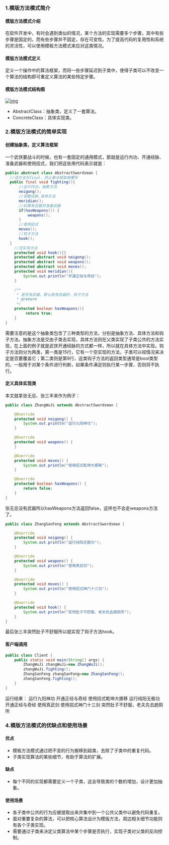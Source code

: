 ### **1.模版方法模式简介**

#### **模版方法模式介绍**

在软件开发中，有时会遇到类似的情况，某个方法的实现需要多个步骤，其中有些步骤是固定的，而有些步骤并不固定，存在可变性。为了提高代码的复用性和系统的灵活性，可以使用模板方法模式来应对这类情况。

#### **模版方法模式定义**

定义一个操作中的算法框架，而将一些步骤延迟到子类中，使得子类可以不改变一个算法的结构即可重定义算法的某些特定步骤。

#### **模版方法模式结构图**

[![img](https://s2.ax1x.com/2019/05/31/VlhXcV.png)](https://s2.ax1x.com/2019/05/31/VlhXcV.png)

- AbstractClass：抽象类，定义了一套算法。
- ConcreteClass：具体实现类。

### **2.模版方法模式的简单实现**

#### **创建抽象类，定义算法框架**

一个武侠要战斗的时候，也有一套固定的通用模式，那就是运行内功、开通经脉、准备武器和使用招式，我们把这些用代码表示就是：

```java
public abstract class AbstractSwordsman {
  //该方法为final，防止算法框架被覆写
  public final void fighting(){
      //运行内功，抽象方法
      neigong();
      //调整经脉,具体方法
      meridian();
      //如果有武器则准备武器
      if(hasWeapons()) {
          weapons();
      }
      //使用招式
      moves();
      //钩子方法
      hook();
  }
    //空实现方法
    protected void hook(){}
    protected abstract void neigong();
    protected abstract void weapons();
    protected abstract void moves();
    protected void meridian(){
        System.out.println("开通正经与奇经");
    }

    /**
     * 是否有武器，默认是有武器的，钩子方法
     * @return
     */
    protected boolean hasWeapons(){
         return true;
    }
}
```

需要注意的是这个抽象类包含了三种类型的方法，分别是抽象方法、具体方法和钩子方法。抽象方法是交由子类去实现，具体方法则在父类实现了子类公共的方法实现，在上面的例子就是武侠开通经脉的方式都一样，所以就在具体方法中实现。钩子方法则分为两类，第一类是15行，它有一个空实现的方法，子类可以视情况来决定是否要覆盖它；第二类则是第9行，这类钩子方法的返回类型通常是bool类型的，一般用于对某个条件进行判断，如果条件满足则执行某一步骤，否则将不执行。

#### **定义具体实现类**

本文就拿张无忌、张三丰来作为例子：

```java
public class ZhangWuJi extends AbstractSwordsman {

    @Override
    protected void neigong() {
        System.out.println("运行九阳神功");
    }

    @Override
    protected void weapons() {
    }

    @Override
    protected void moves() {
        System.out.println("使用招式乾坤大挪移");
    }

    @Override
    protected boolean hasWeapons() {
        return false;
    }
}
```

张无忌没有武器所以hasWeapons方法返回false，这样也不会走weapons方法了。

```java
public class ZhangSanFeng extends AbstractSwordsman {

    @Override
    protected void neigong() {
        System.out.println("运行纯阳无极功");
    }

    @Override
    protected void weapons() {
        System.out.println("使用真武剑");
    }

    @Override
    protected void moves() {
        System.out.println("使用招式神门十三剑");
    }

    @Override
    protected void hook() {
        System.out.println("突然肚子不舒服，老夫先去趟厕所");
    }
}
```

最后张三丰突然肚子不舒服所以就实现了钩子方法hook。

#### **客户端调用**

```java
public class Client {
    public static void main(String[] args) {
        ZhangWuJi zhangWuJi=new ZhangWuJi();
        zhangWuJi.fighting();
        ZhangSanFeng zhangSanFeng=new ZhangSanFeng();
        zhangSanFeng.fighting();
    }
}
```

运行结果：
运行九阳神功
开通正经与奇经
使用招式乾坤大挪移
运行纯阳无极功
开通正经与奇经
使用真武剑
使用招式神门十三剑
突然肚子不舒服，老夫先去趟厕所

### **4.模版方法模式的优缺点和使用场景**

#### **优点**

- 模板方法模式通过把不变的行为搬移到超类，去除了子类中的重复代码。
- 子类实现算法的某些细节，有助于算法的扩展。

#### **缺点**

- 每个不同的实现都需要定义一个子类，这会导致类的个数的增加，设计更加抽象。

#### **使用场景**

- 各子类中公共的行为应被提取出来并集中到一个公共父类中以避免代码重复。
- 面对重要复杂的算法，可以把核心算法设计为模版方法，周边相关细节功能则有各个子类实现。
- 需要通过子类来决定父类算法中某个步骤是否执行，实现子类对父类的反向控制。